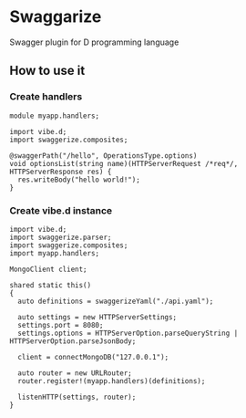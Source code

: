 # Swaggarize
Swagger plugin for D programming language

## How to use it

### Create handlers
```
module myapp.handlers;

import vibe.d;
import swaggerize.composites;

@swaggerPath("/hello", OperationsType.options)
void optionsList(string name)(HTTPServerRequest /*req*/, HTTPServerResponse res) {
  res.writeBody("hello world!");
}
```
### Create vibe.d instance

```
import vibe.d;
import swaggerize.parser;
import swaggerize.composites;
import myapp.handlers;

MongoClient client;

shared static this()
{
  auto definitions = swaggerizeYaml("./api.yaml");

  auto settings = new HTTPServerSettings;
  settings.port = 8080;
  settings.options = HTTPServerOption.parseQueryString | HTTPServerOption.parseJsonBody;

  client = connectMongoDB("127.0.0.1");

  auto router = new URLRouter;
  router.register!(myapp.handlers)(definitions);

  listenHTTP(settings, router);
}

```
